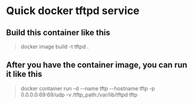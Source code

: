 # Quick docker tftpd service


## Build this container like this

> docker image build -t tftpd .

## After you have the container image, you can run it like this

> docker container run -d --name tftp --hostname tftp -p 0.0.0.0:69:69/udp -v /tftp_path:/var/lib/tftpd tftp

